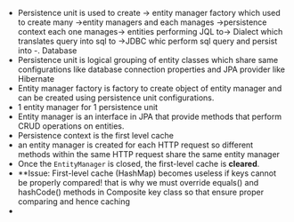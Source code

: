 - Persistence unit is used to create -> entity manager factory which used to create many ->entity managers and each manages ->persistence context each one manages-> entities performing JQL to-> Dialect which translates query into sql to ->JDBC whic perform sql query and persist into -. Database
- Persistence unit is logical grouping of entity classes which share same configurations like database connection properties and JPA provider like Hibernate
- Entity manager factory is factory to create object of entity manager and can be created using persistence unit configurations.
- 1 entity manager for 1 persistence unit
- Entity manager is an interface in JPA that provide methods that perform CRUD operations on entities.
- Persistence context is the first level cache
- an entity manager is created for each HTTP request so different methods within the same HTTP request share the same entity manager
- Once the `EntityManager` is closed, the first-level cache is **cleared**.
- **Issue: First-level cache (HashMap) becomes useless if keys cannot be properly compared! that is why we must override equals() and hashCode() methods in Composite key class so that ensure proper comparing and hence caching
- 